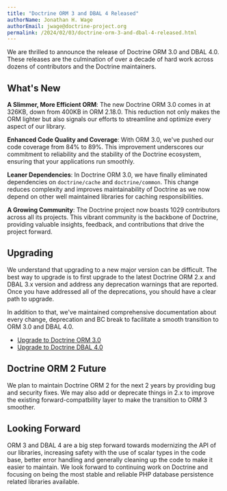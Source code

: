 ```yaml
---
title: "Doctrine ORM 3 and DBAL 4 Released"
authorName: Jonathan H. Wage
authorEmail: jwage@doctrine-project.org
permalink: /2024/02/03/doctrine-orm-3-and-dbal-4-released.html
---
```


We are thrilled to announce the release of Doctrine ORM 3.0 and DBAL 4.0.
These releases are the culmination of over a decade of hard work across
dozens of contributors and the Doctrine maintainers.

## What's New

**A Slimmer, More Efficient ORM**: The new Doctrine ORM 3.0 comes in at
326KB, down from 400KB in ORM 2.18.0. This reduction not only makes the
ORM lighter but also signals our efforts to streamline and optimize every
aspect of our library.

**Enhanced Code Quality and Coverage**: With ORM 3.0, we've pushed our
code coverage from 84% to 89%. This improvement underscores our commitment
to reliability and the stability of the Doctrine ecosystem, ensuring that
your applications run smoothly.

**Leaner Dependencies**: In Doctrine ORM 3.0, we have finally eliminated
dependencies on `doctrine/cache` and `doctrine/common`. This change reduces
complexity and improves maintainability of Doctrine as we now depend on other
well maintained libraries for caching responsibilities.

**A Growing Community**: The Doctrine project now boasts 1029 contributors
across all its projects. This vibrant community is the backbone of Doctrine,
providing valuable insights, feedback, and contributions that drive the
project forward.

## Upgrading

We understand that upgrading to a new major version can be difficult. The
best way to upgrade is to first upgrade to the latest Doctrine ORM 2.x and
DBAL 3.x version and address any deprecation warnings that are reported.
Once you have addressed all of the deprecations, you should have a clear
path to upgrade.

In addition to that, we've maintained comprehensive documentation about
every change, deprecation and BC break to facilitate a smooth transition
to ORM 3.0 and DBAL 4.0.

- [Upgrade to Doctrine ORM 3.0](https://github.com/doctrine/orm/blob/3.0.x/UPGRADE.md)
- [Upgrade to Doctrine DBAL 4.0](https://github.com/doctrine/dbal/blob/4.0.x/UPGRADE.md)

## Doctrine ORM 2 Future

We plan to maintain Doctrine ORM 2 for the next 2 years by providing bug and security fixes. We may also add or deprecate things in 2.x to improve the
existing forward-compatbility layer to make the transition to ORM 3 smoother.

## Looking Forward

ORM 3 and DBAL 4 are a big step forward towards modernizing the API of our
libraries, increasing safety with the use of scalar types in the code base,
better error handling and generally cleaning up the code to make it easier
to maintain. We look forward to continuing work on Doctrine and focusing on
being the most stable and reliable PHP database persistence related libraries
available.
